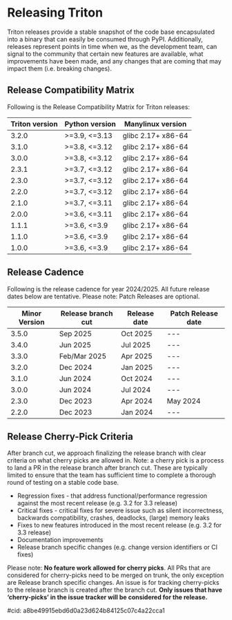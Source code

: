 # Releasing Triton

Triton releases provide a stable snapshot of the code base encapsulated into a binary that can easily be consumed through PyPI. Additionally, releases represent points in time when we, as the development team, can signal to the community that certain new features are available, what improvements have been made, and any changes that are coming that may impact them (i.e. breaking changes).

## Release Compatibility Matrix

Following is the Release Compatibility Matrix for Triton releases:

| Triton version | Python version | Manylinux version |
| --- | --- | --- |
| 3.2.0 | >=3.9, <=3.13 | glibc 2.17+ x86-64 |
| 3.1.0 | >=3.8, <=3.12 | glibc 2.17+ x86-64 |
| 3.0.0 | >=3.8, <=3.12 | glibc 2.17+ x86-64 |
| 2.3.1 | >=3.7, <=3.12 | glibc 2.17+ x86-64 |
| 2.3.0 | >=3.7, <=3.12 | glibc 2.17+ x86-64 |
| 2.2.0 | >=3.7, <=3.12 | glibc 2.17+ x86-64 |
| 2.1.0 | >=3.7, <=3.11 | glibc 2.17+ x86-64 |
| 2.0.0 | >=3.6, <=3.11 | glibc 2.17+ x86-64 |
| 1.1.1 | >=3.6, <=3.9 | glibc 2.17+ x86-64 |
| 1.1.0 | >=3.6, <=3.9 | glibc 2.17+ x86-64 |
| 1.0.0 | >=3.6, <=3.9 | glibc 2.17+ x86-64 |

## Release Cadence

Following is the release cadence for year 2024/2025. All future release dates below are tentative. Please note: Patch Releases are optional.

| Minor Version | Release branch cut | Release date | Patch Release date |
| --- | --- | --- | --- |
| 3.5.0 | Sep 2025 | Oct 2025 | --- |
| 3.4.0 | Jun 2025 | Jul 2025 | --- |
| 3.3.0 | Feb/Mar 2025 | Apr 2025 | --- |
| 3.2.0 | Dec 2024 | Jan 2025 | --- |
| 3.1.0 | Jun 2024 | Oct 2024 | --- |
| 3.0.0 | Jun 2024 | Jul 2024 | --- |
| 2.3.0 | Dec 2023 | Apr 2024 | May 2024 |
| 2.2.0 | Dec 2023 | Jan 2024 | --- |

## Release Cherry-Pick Criteria

After branch cut, we approach finalizing the release branch with clear criteria on what cherry picks are allowed in. Note: a cherry pick is a process to land a PR in the release branch after branch cut. These are typically limited to ensure that the team has sufficient time to complete a thorough round of testing on a stable code base.

* Regression fixes - that address functional/performance regression against the most recent release (e.g. 3.2 for 3.3 release)
* Critical fixes - critical fixes for severe issue such as silent incorrectness, backwards compatibility, crashes, deadlocks, (large) memory leaks
* Fixes to new features introduced in the most recent release (e.g. 3.2 for 3.3 release)
* Documentation improvements
* Release branch specific changes (e.g. change version identifiers or CI fixes)

Please note: **No feature work allowed for cherry picks**. All PRs that are considered for cherry-picks need to be merged on trunk, the only exception are Release branch specific changes. An issue is for tracking cherry-picks to the release branch is created after the branch cut. **Only issues that have ‘cherry-picks’ in the issue tracker will be considered for the release.**

#cid: a8be49915ebd6d0a23d624b84125c07c4a22cca1
